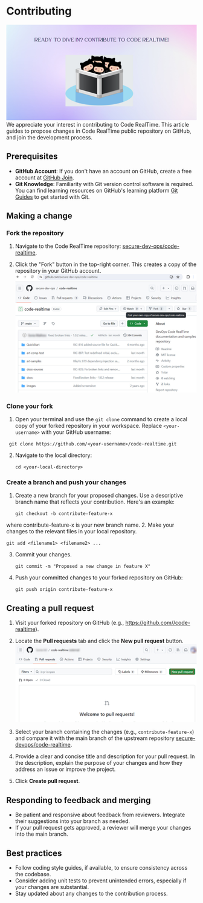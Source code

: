 # Contributing

![Banner](images/banner-contribute.jpg)
We appreciate your interest in contributing to Code RealTime. This article guides to propose changes in Code RealTime public repository on GitHub, and join the development process.

## Prerequisites

- **GitHub Account**: If you don't have an account on GitHub, create a free account at [GitHub Join](https://github.com/join).
- **Git Knowledge**: Familiarity with Git version control software is required. You can find learning resources on GitHub's learning platform [Git Guides](https://github.com/git-guides) to get started with Git.

## Making a change

### Fork the repository

1. Navigate to the Code RealTime repository: [secure-dev-ops/code-realtime](https://github.com/secure-dev-ops/code-realtime).
   
2. Click the "Fork" button in the top-right corner. This creates a copy of the repository in your GitHub account.
   ![Fork repository](images/fork.jpg)

### Clone your fork

1. Open your terminal and use the `git clone` command to create a local copy of your forked repository in your workspace. Replace `<your-username>` with your GitHub username:  
  ``` 
   git clone https://github.com/<your-username>/code-realtime.git
   ```    
2. Navigate to the local directory:  
   ``` 
   cd <your-local-directory>
   ```

### Create a branch and push your changes

1. Create a new branch for your proposed changes. Use a descriptive branch name that reflects your contribution. Here's an example:     
   ``` 
   git checkout -b contribute-feature-x
   ```  
where contribute-feature-x is your new branch name.
2. Make your changes to the relevant files in your local repository.   
   ``` 
   git add <filename1> <filename2> ...
   ```  
3. Commit your changes.  
     ``` 
   git commit -m "Proposed a new change in feature X"
    ```  
4. Push your committed changes to your forked repository on GitHub:  
    ``` 
   git push origin contribute-feature-x
    ``` 

## Creating a pull request

1. Visit your forked repository on GitHub (e.g., [https://github.com/<your-username>/code-realtime](https://github.com/<your-username>/code-realtime.git)).

2. Locate the **Pull requests** tab and click the **New pull request** button.
   ![New pull request](images/new-pull-request.jpg)

3. Select your branch containing the changes (e.g., `contribute-feature-x`) and compare it with the main branch of the upstream repository [secure-devops/code-realtime](https://github.com/secure-dev-ops/code-realtime).

4. Provide a clear and concise title and description for your pull request. In the description, explain the purpose of your changes and how they address an issue or improve the project.

5. Click **Create pull request**.

## Responding to feedback and merging

- Be patient and responsive about feedback from reviewers. Integrate their suggestions into your branch as needed.
- If your pull request gets approved, a reviewer will merge your changes into the main branch.

## Best practices

- Follow coding style guides, if available, to ensure consistency across the codebase.
- Consider adding unit tests to prevent unintended errors, especially if your changes are substantial.
- Stay updated about any changes to the contribution process.